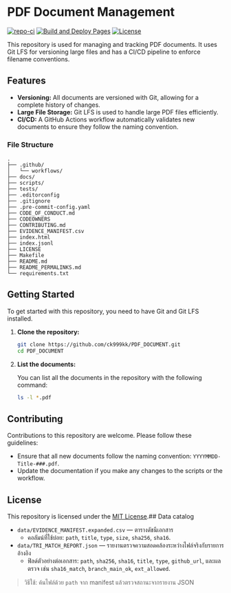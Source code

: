 # PDF Document Management

[![repo-ci](https://github.com/ck999kk/PDF_DOCUMENT/actions/workflows/repo-ci.yml/badge.svg)](https://github.com/ck999kk/PDF_DOCUMENT/actions/workflows/repo-ci.yml)
[![Build and Deploy Pages](https://github.com/ck999kk/PDF_DOCUMENT/actions/workflows/pages.yml/badge.svg)](https://github.com/ck999kk/PDF_DOCUMENT/actions/workflows/pages.yml)
[![License](https://img.shields.io/github/license/ck999kk/PDF_DOCUMENT)](LICENSE)

This repository is used for managing and tracking PDF documents. It uses Git LFS for versioning large files and has a CI/CD pipeline to enforce filename conventions.

## Features

*   **Versioning:** All documents are versioned with Git, allowing for a complete history of changes.
*   **Large File Storage:** Git LFS is used to handle large PDF files efficiently.
*   **CI/CD:** A GitHub Actions workflow automatically validates new documents to ensure they follow the naming convention.

### File Structure

```
.
├── .github/
│   └── workflows/
├── docs/
├── scripts/
├── tests/
├── .editorconfig
├── .gitignore
├── .pre-commit-config.yaml
├── CODE_OF_CONDUCT.md
├── CODEOWNERS
├── CONTRIBUTING.md
├── EVIDENCE_MANIFEST.csv
├── index.html
├── index.jsonl
├── LICENSE
├── Makefile
├── README.md
├── README_PERMALINKS.md
└── requirements.txt
```

## Getting Started

To get started with this repository, you need to have Git and Git LFS installed.

1.  **Clone the repository:**

    ```bash
    git clone https://github.com/ck999kk/PDF_DOCUMENT.git
    cd PDF_DOCUMENT
    ```

2.  **List the documents:**

    You can list all the documents in the repository with the following command:

    ```bash
    ls -l *.pdf
    ```

## Contributing

Contributions to this repository are welcome. Please follow these guidelines:

*   Ensure that all new documents follow the naming convention: `YYYYMMDD-Title-###.pdf`.
*   Update the documentation if you make any changes to the scripts or the workflow.

## License

This repository is licensed under the [MIT License](LICENSE).## Data catalog

- `data/EVIDENCE_MANIFEST.expanded.csv` — ตารางดัชนีเอกสาร
  - คอลัมน์ที่ใช้บ่อย: `path`, `title`, `type`, `size`, `sha256`, `sha16`.
- `data/TRI_MATCH_REPORT.json` — รายงานตรวจความสอดคล้องระหว่างไฟล์จริงกับรายการอ้างอิง
  - ฟิลด์ตัวอย่างต่อเอกสาร: `path`, `sha256`, `sha16`, `title`, `type`, `github_url`, 
    และผลตรวจ เช่น `sha16_match`, `branch_main_ok`, `ext_allowed`.

> วิธีใช้: ค้นไฟล์ด้วย `path` จาก manifest แล้วตรวจสถานะจากรายงาน JSON
